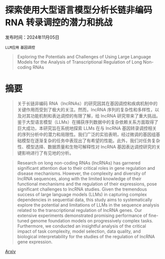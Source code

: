# 探索使用大型语言模型分析长链非编码 RNA 转录调控的潜力和挑战

发布时间：2024年11月05日

`LLM应用` `基因调控`

> Exploring the Potentials and Challenges of Using Large Language Models for the Analysis of Transcriptional Regulation of Long Non-coding RNAs

# 摘要

> 关于长链非编码 RNA（lncRNAs）的研究因其在基因调控和疾病机制中的关键作用而受到了极大的关注。然而，lncRNA 序列的复杂性和多样性，以及对其功能机制和表达调控的有限了解，给 lncRNA 研究带来了重大挑战。鉴于大型语言模型（LLMs）在捕获序列数据中的复杂依赖关系方面取得了巨大成功，本研究旨在系统地探索 LLMs 在与 lncRNA 基因转录调控相关的序列分析中的潜力和局限性。我们广泛的实验表明，经过微调的基因组基础模型在逐渐复杂的任务中表现出了有希望的性能。此外，我们对任务复杂性、模型选择、数据质量和生物可解释性对 lncRNA 基因表达调控研究的关键影响进行了有见地的分析。

> Research on long non-coding RNAs (lncRNAs) has garnered significant attention due to their critical roles in gene regulation and disease mechanisms. However, the complexity and diversity of lncRNA sequences, along with the limited knowledge of their functional mechanisms and the regulation of their expressions, pose significant challenges to lncRNA studies. Given the tremendous success of large language models (LLMs) in capturing complex dependencies in sequential data, this study aims to systematically explore the potential and limitations of LLMs in the sequence analysis related to the transcriptional regulation of lncRNA genes. Our extensive experiments demonstrated promising performance of fine-tuned genome foundation models on progressively complex tasks. Furthermore, we conducted an insightful analysis of the critical impact of task complexity, model selection, data quality, and biological interpretability for the studies of the regulation of lncRNA gene expression.

[Arxiv](https://arxiv.org/abs/2411.03522)